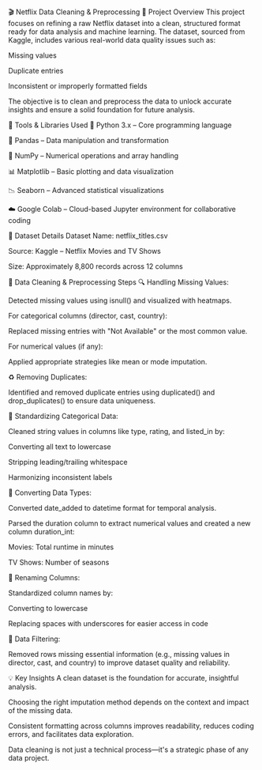 🎬 Netflix Data Cleaning & Preprocessing
📌 Project Overview
This project focuses on refining a raw Netflix dataset into a clean, structured format ready for data analysis and machine learning. The dataset, sourced from Kaggle, includes various real-world data quality issues such as:

Missing values

Duplicate entries

Inconsistent or improperly formatted fields

The objective is to clean and preprocess the data to unlock accurate insights and ensure a solid foundation for future analysis.

🧰 Tools & Libraries Used
🐍 Python 3.x – Core programming language

🐼 Pandas – Data manipulation and transformation

🔢 NumPy – Numerical operations and array handling

📊 Matplotlib – Basic plotting and data visualization

📉 Seaborn – Advanced statistical visualizations

☁️ Google Colab – Cloud-based Jupyter environment for collaborative coding

🧪 Dataset Details
Dataset Name: netflix_titles.csv

Source: Kaggle – Netflix Movies and TV Shows

Size: Approximately 8,800 records across 12 columns

🧼 Data Cleaning & Preprocessing Steps
🔍 Handling Missing Values:

Detected missing values using isnull() and visualized with heatmaps.

For categorical columns (director, cast, country):

Replaced missing entries with "Not Available" or the most common value.

For numerical values (if any):

Applied appropriate strategies like mean or mode imputation.

♻️ Removing Duplicates:

Identified and removed duplicate entries using duplicated() and drop_duplicates() to ensure data uniqueness.

🧹 Standardizing Categorical Data:

Cleaned string values in columns like type, rating, and listed_in by:

Converting all text to lowercase

Stripping leading/trailing whitespace

Harmonizing inconsistent labels

📅 Converting Data Types:

Converted date_added to datetime format for temporal analysis.

Parsed the duration column to extract numerical values and created a new column duration_int:

Movies: Total runtime in minutes

TV Shows: Number of seasons

📝 Renaming Columns:

Standardized column names by:

Converting to lowercase

Replacing spaces with underscores for easier access in code

🧽 Data Filtering:

Removed rows missing essential information (e.g., missing values in director, cast, and country) to improve dataset quality and reliability.

💡 Key Insights
A clean dataset is the foundation for accurate, insightful analysis.

Choosing the right imputation method depends on the context and impact of the missing data.

Consistent formatting across columns improves readability, reduces coding errors, and facilitates data exploration.

Data cleaning is not just a technical process—it's a strategic phase of any data project.
